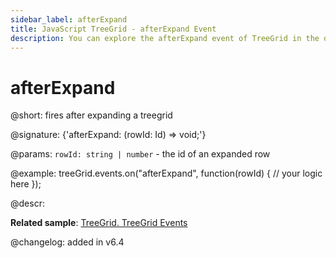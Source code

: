 ```yaml
---
sidebar_label: afterExpand
title: JavaScript TreeGrid - afterExpand Event 
description: You can explore the afterExpand event of TreeGrid in the documentation of the DHTMLX JavaScript UI library. Browse developer guides and API reference, try out code examples and live demos, and download a free 30-day evaluation version of DHTMLX Suite 7.
---
```


# afterExpand

@short: fires after expanding a treegrid

@signature: {'afterExpand: (rowId: Id) => void;'}

@params:
`rowId: string | number` - the id of an expanded row

@example:
treeGrid.events.on("afterExpand", function(rowId) {
    // your logic here
});

@descr:

**Related sample**: [TreeGrid. TreeGrid Events](https://snippet.dhtmlx.com/sgwnxshe)

@changelog: added in v6.4
